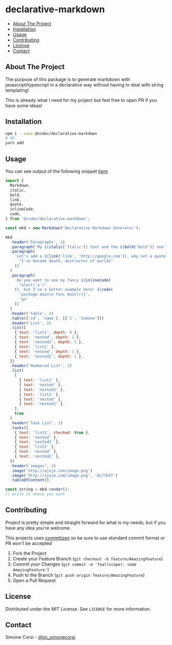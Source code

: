 # declarative-markdown

<!-- PROJECT SHIELDS -->

<!-- ![tests](https://github.com/simonecorsi/declarative-markdown/workflows/test/badge.svg) -->

<!-- toc -->

- [About The Project](#about-the-project)
- [Installation](#installation)
- [Usage](#usage)
- [Contributing](#contributing)
- [License](#license)
- [Contact](#contact)

<!-- tocstop -->

## About The Project

The purpose of this package is to generate markdown with javascript/typescript in a declarative way without having to deal with string templating!

This is already what I need for my project but feel free to open PR if you have some ideas!

<!-- GETTING STARTED -->

## Installation

```sh
npm i --save @scdev/declarative-markdown
# OR
yarn add
```

<!-- USAGE EXAMPLES -->

## Usage

You can see output of the following snippet [here](./test/fixtures/output)

```javascript
import {
  Markdown,
  italic,
  bold,
  link,
  quote,
  inlineCode,
  code,
} from '@scdev/declarative-markdown';

const mkd = new Markdown('Declarative Markdown Generator');

mkd
  .header('Paragraphs', 2)
  .paragraph(`My ${italic('Italic')} text and the ${bold('bold')} one`)
  .paragraph(
    `Let's add a ${link('link', 'http://google.com')}, why not a quote: ${quote(
      "I've become death, destructor of worlds"
    )}`
  )
  .paragraph(
    `Do you want to see my fancy ${inlineCode(
      "alert('x')"
    )}, but I've a better example here: ${code(
      'package main\n func main(){}',
      'go'
    )}`
  )
  .header('Table', 2)
  .table(['id', 'name'], [['1', 'Simone']])
  .header('List', 2)
  .list([
    { text: 'list1', depth: 0 },
    { text: 'nested', depth: 1 },
    { text: 'nested2', depth: 1 },
    { text: 'list2' },
    { text: 'nested', depth: 1 },
    { text: 'nested2', depth: 1 },
  ])
  .header('Numbered List', 2)
  .list(
    [
      { text: 'list1' },
      { text: 'nested' },
      { text: 'nested2' },
      { text: 'list2' },
      { text: 'nested' },
      { text: 'nested2' },
    ],
    true
  )
  .header('Task List', 2)
  .tasks([
    { text: 'list1', checked: true },
    { text: 'nested' },
    { text: 'nested2' },
    { text: 'list2' },
    { text: 'nested' },
    { text: 'nested2' },
  ])
  .header('images', 2)
  .image('http://ajeje.com/image.png')
  .image('http://ajeje.com/image.png', 'ALTTEXT')
  .tableOfContent();

const string = mkd.render();
// write it where you want
```

<!-- CONTRIBUTING -->

## Contributing

Project is pretty simple and straight forward for what is my needs, but if you have any idea you're welcome.

This projects uses [commitizen](https://github.com/commitizen/cz-cli) so be sure to use standard commit format or PR won't be accepted

1. Fork the Project
2. Create your Feature Branch (`git checkout -b feature/AmazingFeature`)
3. Commit your Changes (`git commit -m 'feat(scope): some AmazingFeature'`)
4. Push to the Branch (`git push origin feature/AmazingFeature`)
5. Open a Pull Request

<!-- LICENSE -->

## License

Distributed under the MIT License. See `LICENSE` for more information.

<!-- CONTACT -->

## Contact

Simone Corsi - [@im_simonecorsi](https://twitter.com/im_simonecorsi)
